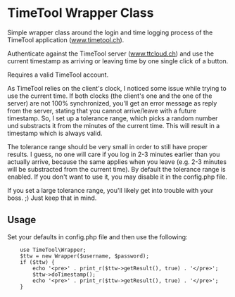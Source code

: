 # TimeTool Wrapper Class
Simple wrapper class around the login and time logging process of the TimeTool application (www.timetool.ch).

Authenticate against the TimeTool server (www.ttcloud.ch) and use the current timestamp as arriving or leaving time by one single click of a button.

Requires a valid TimeTool account.

As TimeTool relies on the client's clock, I noticed some issue while trying to use the current time. If both clocks (the client's one and the one of the server) are not 100% synchronized, you'll get an error message as reply from the server, stating that you cannot arrive/leave with a future timestamp. So, I set up a tolerance range, which picks a random number und substracts it from the minutes of the current time. This will result in a timestamp which is always valid.

The tolerance range should be very small in order to still have proper results. I guess, no one will care if you log in 2-3 minutes earlier than you actually arrive, because the same applies when you leave (e.g. 2-3 minutes will be substracted from the current time). By default the tolerance range is enabled. If you don't want to use it, you may disable it in the config.php file. 

If you set a large tolerance range, you'll likely get into trouble with your boss. ;) Just keep that in mind.

## Usage

Set your defaults in config.php file and then use the following:

```
	use TimeTool\Wrapper;
	$ttw = new Wrapper($username, $password);
	if ($ttw) {
		echo '<pre>' . print_r($ttw->getResult(), true) . '</pre>';
		$ttw->doTimestamp();
		echo '<pre>' . print_r($ttw->getResult(), true) . '</pre>';
	}
```